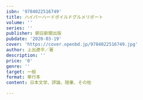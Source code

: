```yaml
---
isbn: '9784022516749'
title: ハイパーハードボイルドグルメリポート
volume: ''
series: ''
publisher: 朝日新聞出版
pubdate: '2020-03-19'
cover: 'https://cover.openbd.jp/9784022516749.jpg'
author: 上出遼平／著
description: ''
price: '0'
genre: ''
target: 一般
format: 単行本
content: 日本文学、評論、随筆、その他

---
```

